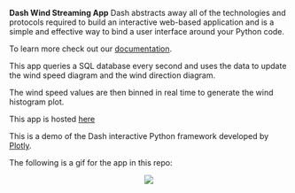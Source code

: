 **Dash Wind Streaming App**
Dash abstracts away all of the technologies and protocols required to build an interactive web-based application and is a simple and effective way to bind a user interface around your Python code.

To learn more check out our [documentation](https://plot.ly/dash).

This app queries a SQL database every second and uses the data to update the wind speed diagram and the wind direction diagram. 

The wind speed values are then binned in real time to generate the wind histogram plot.

This app is hosted [here](https://dash-wind-streaming.herokuapp.com/dash/gallery/live-wind-data/)

This is a demo of the Dash interactive Python framework developed by [Plotly](https://plot.ly/).

The following is a gif for the app in this repo:

<p align="center"> 
  <img src="https://cdn.rawgit.com/plotly/dash-wind-streaming/d84b15eebf2c502372740416d445e8e3f23d0619/Gif/dash-wind-streaming.gif">
</p>

